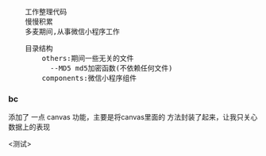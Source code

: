 <pre>
    工作整理代码
    慢慢积累
    多麦期间,从事微信小程序工作
</pre>
<pre>
    目录结构
        others:期间一些无关的文件
          --MD5 md5加密函数(不依赖任何文件)
        components:微信小程序组件
</pre>
### bc  
添加了 一点 canvas 功能，主要是将canvas里面的 方法封装了起来，让我只关心数据上的表现

<测试>